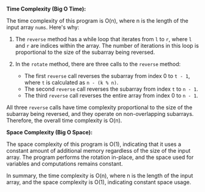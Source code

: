 **Time Complexity (Big O Time):**

The time complexity of this program is O(n), where n is the length of the input array `nums`. Here's why:

1. The `reverse` method has a while loop that iterates from `l` to `r`, where `l` and `r` are indices within the array. The number of iterations in this loop is proportional to the size of the subarray being reversed.

2. In the `rotate` method, there are three calls to the `reverse` method:
   - The first `reverse` call reverses the subarray from index 0 to `t - 1`, where `t` is calculated as `n - (k % n)`.
   - The second `reverse` call reverses the subarray from index `t` to `n - 1`.
   - The third `reverse` call reverses the entire array from index 0 to `n - 1`.

All three `reverse` calls have time complexity proportional to the size of the subarray being reversed, and they operate on non-overlapping subarrays. Therefore, the overall time complexity is O(n).

**Space Complexity (Big O Space):**

The space complexity of this program is O(1), indicating that it uses a constant amount of additional memory regardless of the size of the input array. The program performs the rotation in-place, and the space used for variables and computations remains constant.

In summary, the time complexity is O(n), where n is the length of the input array, and the space complexity is O(1), indicating constant space usage.
